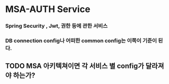 # MSA-AUTH Service
### Spring Security , Jwt, 권한 등에 관한 서비스
### DB connection config나 어떠한 common config는 이쪽이 기준이 된다.
## TODO MSA 아키텍쳐이면 각 서비스 별 config가 달라져야 하는가? 